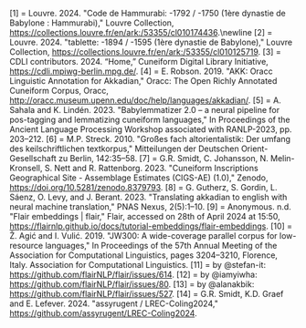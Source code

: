 [1] = Louvre. 2024. "Code de Hammurabi: -1792 / -1750 (1ère dynastie de Babylone : Hammurabi)," Louvre Collection, <href>https://collections.louvre.fr/en/ark:/53355/cl010174436</href>.\newline
[2] = Louvre. 2024. "tablette: -1894 / -1595 (1ère dynastie de Babylone)," Louvre Collection, <href>https://collections.louvre.fr/en/ark:/53355/cl010125719</href>.
[3] = CDLI contributors. 2024. “Home,” Cuneiform Digital Library Initiative, <href>https://cdli.mpiwg-berlin.mpg.de/</href>.
[4] = E. Robson. 2019. "AKK: Oracc Linguistic Annotation for Akkadian," Oracc: The Open Richly Annotated Cuneiform Corpus, Oracc, <href>http://oracc.museum.upenn.edu/doc/help/languages/akkadian/</href>.
[5] = A. Sahala and K. Lindén. 2023. "Babylemmatizer 2.0 – a neural pipeline for pos-tagging and lemmatizing cuneiform languages," In Proceedings of the Ancient Language Processing Workshop associated with RANLP-2023, pp. 203–212.
[6] = M.P. Streck. 2010. "Großes fach altorientalistik: Der umfang des keilschriftlichen textkorpus," Mitteilungen der Deutschen Orient-Gesellschaft zu Berlin, 142:35–58.
[7] = G.R. Smidt, C. Johansson, N. Melin-Kronsell, S. Nett and R. Rattenborg. 2023. "Cuneiform Inscriptions Geographical Site - Assemblage Estimates (CIGS-AE) (1.0)," Zenodo, <href>https://doi.org/10.5281/zenodo.8379793</href>.
[8] = G. Gutherz, S. Gordin, L. Sáenz, O. Levy, and J. Berant. 2023. "Translating akkadian to english with neural machine translation," PNAS Nexus, 2(5):1–10.
[9] = Anonymous. n.d. "Flair embeddings | flair," Flair, accessed on 28th of April 2024 at 15:50, <href>https://flairnlp.github.io/docs/tutorial-embeddings/flair-embeddings</href>.
[10] = Ž. Agić and I. Vulić. 2019. "JW300: A wide-coverage parallel corpus for low-resource languages," In Proceedings of the 57th Annual Meeting of the Association for Computational Linguistics, pages 3204–3210, Florence, Italy. Association for Computational Linguistics.
[11] = by @stefan-it: <href>https://github.com/flairNLP/flair/issues/614</href>.
[12] = by @iamyiwha: <href>https://github.com/flairNLP/flair/issues/80</href>.
[13] = by @alanakbik: <href>https://github.com/flairNLP/flair/issues/527</href>.
[14] = G.R. Smidt, K.D. Graef and E. Lefever. 2024. "assyrugent / LREC-Coling2024," <href>https://github.com/assyrugent/LREC-Coling2024</href>.
